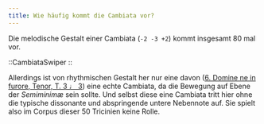 ```yaml
---
title: Wie häufig kommt die Cambiata vor?
---
```


Die melodische Gestalt einer Cambiata (`-2 -3 +2`) kommt insgesamt 80 mal vor.

::CambiataSwiper
::

Allerdings ist von rhythmischen Gestalt her nur eine davon ([6. Domine ne in
furore, Tenor, T. 3 ♩ 3](/tricinium/06-domine-ne-in-furore)) eine echte
Cambiata, da die Bewegung auf Ebene der *Semiminimæ* sein sollte. Und selbst
diese eine Cambiata tritt hier ohne die typische dissonante und abspringende
untere Nebennote auf. Sie spielt also im Corpus dieser 50 Tricinien keine Rolle.
